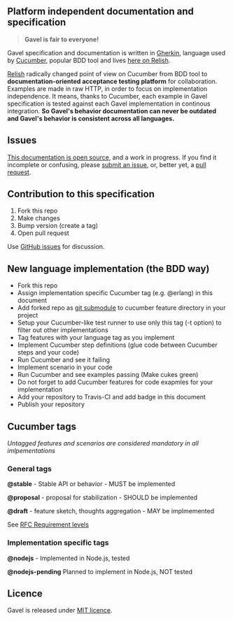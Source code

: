 ## Platform independent documentation and specification

> **Gavel is fair to everyone!**

Gavel specification and documentation is written in [Gherkin][gherkin], language used by [Cucumber][cucumber], popular BDD tool and lives [here on Relish][gavelrelish].

[Relish][relish] radically changed point of view on Cucumber from BDD tool to **documentation-oriented acceptance testing platform** for collaboration. Examples are made in raw HTTP, in order to focus on implementation independence. It means, thanks to Cucumber, each example in Gavel specification is tested against each Gavel implementation in continous integration. **So Gavel's behavior documentation can never be outdated and Gavel's behavior is consistent across all languages.**

[gherkin]: https://github.com/cucumber/gherkin
[cucumber]: https://github.com/cucumber/cucumber
[gavelrelish]: https://www.relishapp.com/apiary/gavel/docs
[relish]: https://www.relishapp.com/ 

## Issues

[This documentation is open source][github], and a work in progress. If you find it incomplete or confusing, please [submit an issue][issues], or, better yet, a [pull request][pullrequest].

[github]: https://github.com/apiaryio/gavel
[issues]: https://github.com/apiaryio/gavel/issues
[pullrequest]: https://github.com/apiaryio/gavel/pulls

## Contribution to this specification

1. Fork this repo
2. Make changes
3. Bump version (create a tag)
4. Open pull request

Use [GitHub issues](https://github.com/apiaryio/gavel/issues) for discussion. 

## New language implementation (the BDD way)

- Fork this repo
- Assign implementation specific Cucumber tag (e.g. @erlang) in this document
- Add forked repo as [git submodule][git submodule] to cucumber feature directory in your project
- Setup your Cucumber-like test runner to use only this tag (-t option) to filter out other implementations
- Tag features with your language tag as you implement
- Implement Cucumber step definitions (glue code between Cucumber steps and your code)
- Run Cucumber and see it failing
- Implement scenario in your code
- Run Cucumber and see examples passing (Make cukes green)
- Do not forget to add Cucumber features for code exapmles for your implementation
- Add your repository to Travis-CI and add badge in this document
- Publish your repository


[git submodule]: http://git-scm.com/book/en/Git-Tools-Submodules

## Cucumber tags

*Untagged features and scenarios are considered mandatory in all imlpementations*

### General tags

**@stable** - Stable API or behavior - MUST be implemented

**@proposal** - proposal for stabilization - SHOULD be implemented

**@draft** - feature sketch, thoughts aggregation - MAY be implmemented

See [RFC Requirement levels](http://www.ietf.org/rfc/rfc2119.txt) 

### Implementation specific tags

**@nodejs** - Implemented in Node.js, tested

**@nodejs-pending** Planned to implement in Node.js, NOT tested

## Licence

Gavel is released under [MIT licence](https://github.com/apiaryio/gavel/blob/master/LICENSE).

